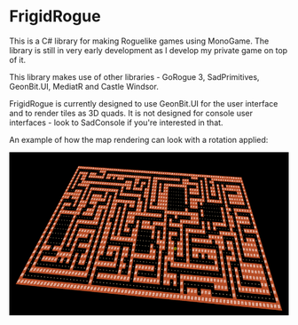 # FrigidRogue
This is a C# library for making Roguelike games using MonoGame.  The library is still in very early development as I develop my private game on top of it.

This library makes use of other libraries - GoRogue 3, SadPrimitives, GeonBit.UI, MediatR and Castle Windsor.

FrigidRogue is currently designed to use GeonBit.UI for the user interface and to render tiles as 3D quads.  It is not designed for console user interfaces - look to SadConsole if you're interested in that.

An example of how the map rendering can look with a rotation applied:

![Rendering](/Images/readme1.png)
